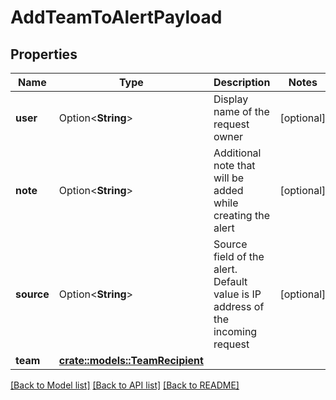 # AddTeamToAlertPayload

## Properties

Name | Type | Description | Notes
------------ | ------------- | ------------- | -------------
**user** | Option<**String**> | Display name of the request owner | [optional]
**note** | Option<**String**> | Additional note that will be added while creating the alert | [optional]
**source** | Option<**String**> | Source field of the alert. Default value is IP address of the incoming request | [optional]
**team** | [**crate::models::TeamRecipient**](TeamRecipient.md) |  | 

[[Back to Model list]](../README.md#documentation-for-models) [[Back to API list]](../README.md#documentation-for-api-endpoints) [[Back to README]](../README.md)


